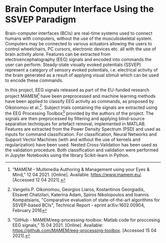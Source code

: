 # Brain Computer Interface Using the SSVEP Paradigm

Brain-computer interfaces (BCIs) are real-time systems used to connect humans with computers, without the use of the musculoskeletal system. Computers may be connected to various actuators allowing the users to control wheelchairs, PC cursors, electronic devices etc. all with the use of brain activity alone. Features can be extracted from electroencephalography (EEG) signals and encoded into commands the user can perform. Steady-state visually evoked potentials (SSVEP) represent a category of sensory evoked potentials, i.e. electrical activity of the brain generated as a result of applying visual stimuli which can be used to encode these commands.

In this project, EEG signals released as part of the EU-funded research project MAMEM[^1] have been preprocessed and machine learning methods have been applied to classify EEG activity as commands, as proposed by Oikonomou et al.[^2]. Subject trials containing the signals are extracted using the EEG Processing Toolbox[^3] provided by the authors of the project. The signals are then preprocessed by filtering and applying blind-source separation techniques for artefact removal, implemented in MATLAB. Features are extracted from the Power Density Spectrum (PSD) and used as inputs for command classification. For classification, Neural Networks and Support Vector Machines (with and without the use of kernels and regularization) have been used. Nested Cross-Validation has been used as the validation procedure. Both classification and validation were performed in Jupyter Notebooks using the library Scikit-learn in Python.

[^1]: “MAMEM – Multimedia Authoring & Management using your Eyes & Mind,” 12 04 2021. [Online]. Available: https://www.mamem.eu/. [Accessed 12 04 2021].

[^2]: Vangelis P. Oikonomou, Georgios Liaros, Kostantinos Georgiadis, Elisavet Chatzilari, Katerina Adam, Spiros Nikolopoulos and Ioannis Kompatsiaris, "Comparative evaluation of state-of-the-art algorithms for SSVEP-based BCIs", Technical Report - eprint arXiv:1602.00904, February 2016

[^3]: “GitHub - MAMEM/eeg-processing-toolbox: Matlab code for proccesing EEG signals,” 15 04 2021. [Online]. Available: https://github.com/MAMEM/eeg-processing-toolbox. [Accessed 15 04 2021].
